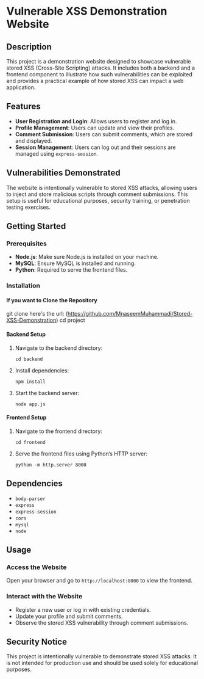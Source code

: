 # Vulnerable XSS Demonstration Website

## Description

This project is a demonstration website designed to showcase vulnerable stored XSS (Cross-Site Scripting) attacks. It includes both a backend and a frontend component to illustrate how such vulnerabilities can be exploited and provides a practical example of how stored XSS can impact a web application.

## Features

- **User Registration and Login**: Allows users to register and log in.
- **Profile Management**: Users can update and view their profiles.
- **Comment Submission**: Users can submit comments, which are stored and displayed.
- **Session Management**: Users can log out and their sessions are managed using `express-session`.

## Vulnerabilities Demonstrated

The website is intentionally vulnerable to stored XSS attacks, allowing users to inject and store malicious scripts through comment submissions. This setup is useful for educational purposes, security training, or penetration testing exercises.

## Getting Started

### Prerequisites

- **Node.js**: Make sure Node.js is installed on your machine.
- **MySQL**: Ensure MySQL is installed and running.
- **Python**: Required to serve the frontend files.

### Installation

#### If you want to Clone the Repository

git clone here's the url: (https://github.com/MnaseemMuhammadi/Stored-XSS-Demonstration)
cd <repository-directory>project

#### Backend Setup

1. Navigate to the backend directory:

   ```
   cd backend
   ```

2. Install dependencies:

   ```
   npm install
   ```

3. Start the backend server:

   ```
   node app.js
   ```

#### Frontend Setup

1. Navigate to the frontend directory:

   ```
   cd frontend
   ```

2. Serve the frontend files using Python’s HTTP server:

   ```
   python -m http.server 8000
   ```

## Dependencies

- `body-parser`
- `express`
- `express-session`
- `cors`
- `mysql`
- `node`

## Usage

### Access the Website

Open your browser and go to `http://localhost:8000` to view the frontend.

### Interact with the Website

- Register a new user or log in with existing credentials.
- Update your profile and submit comments.
- Observe the stored XSS vulnerability through comment submissions.

## Security Notice

This project is intentionally vulnerable to demonstrate stored XSS attacks. It is not intended for production use and should be used solely for educational purposes.
